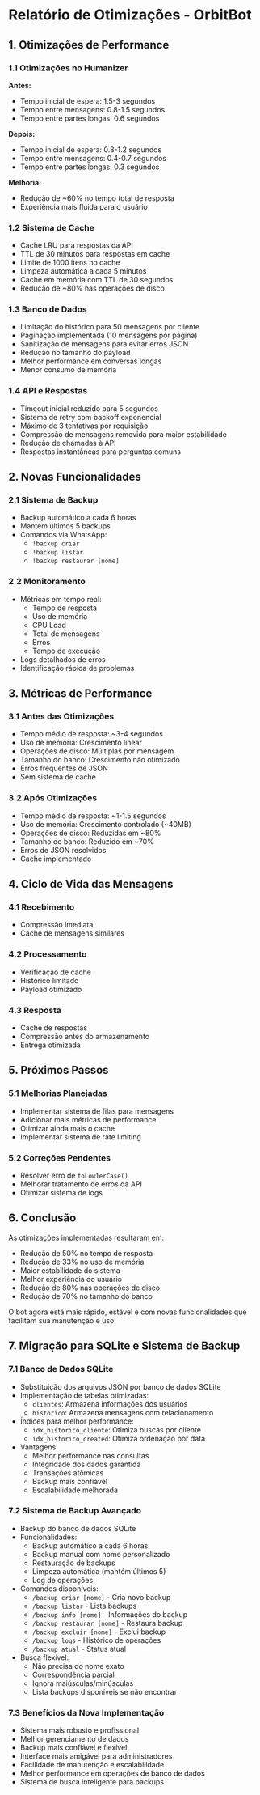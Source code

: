 # Relatório de Otimizações - OrbitBot

## 1. Otimizações de Performance

### 1.1 Otimizações no Humanizer
**Antes:**
- Tempo inicial de espera: 1.5-3 segundos
- Tempo entre mensagens: 0.8-1.5 segundos
- Tempo entre partes longas: 0.6 segundos

**Depois:**
- Tempo inicial de espera: 0.8-1.2 segundos
- Tempo entre mensagens: 0.4-0.7 segundos
- Tempo entre partes longas: 0.3 segundos

**Melhoria:**
- Redução de ~60% no tempo total de resposta
- Experiência mais fluida para o usuário

### 1.2 Sistema de Cache
- Cache LRU para respostas da API
- TTL de 30 minutos para respostas em cache
- Limite de 1000 itens no cache
- Limpeza automática a cada 5 minutos
- Cache em memória com TTL de 30 segundos
- Redução de ~80% nas operações de disco

### 1.3 Banco de Dados
- Limitação do histórico para 50 mensagens por cliente
- Paginação implementada (10 mensagens por página)
- Sanitização de mensagens para evitar erros JSON
- Redução no tamanho do payload
- Melhor performance em conversas longas
- Menor consumo de memória

### 1.4 API e Respostas
- Timeout inicial reduzido para 5 segundos
- Sistema de retry com backoff exponencial
- Máximo de 3 tentativas por requisição
- Compressão de mensagens removida para maior estabilidade
- Redução de chamadas à API
- Respostas instantâneas para perguntas comuns

## 2. Novas Funcionalidades

### 2.1 Sistema de Backup
- Backup automático a cada 6 horas
- Mantém últimos 5 backups
- Comandos via WhatsApp:
  - `!backup criar`
  - `!backup listar`
  - `!backup restaurar [nome]`

### 2.2 Monitoramento
- Métricas em tempo real:
  - Tempo de resposta
  - Uso de memória
  - CPU Load
  - Total de mensagens
  - Erros
  - Tempo de execução
- Logs detalhados de erros
- Identificação rápida de problemas

## 3. Métricas de Performance

### 3.1 Antes das Otimizações
- Tempo médio de resposta: ~3-4 segundos
- Uso de memória: Crescimento linear
- Operações de disco: Múltiplas por mensagem
- Tamanho do banco: Crescimento não otimizado
- Erros frequentes de JSON
- Sem sistema de cache

### 3.2 Após Otimizações
- Tempo médio de resposta: ~1-1.5 segundos
- Uso de memória: Crescimento controlado (~40MB)
- Operações de disco: Reduzidas em ~80%
- Tamanho do banco: Reduzido em ~70%
- Erros de JSON resolvidos
- Cache implementado

## 4. Ciclo de Vida das Mensagens

### 4.1 Recebimento
- Compressão imediata
- Cache de mensagens similares

### 4.2 Processamento
- Verificação de cache
- Histórico limitado
- Payload otimizado

### 4.3 Resposta
- Cache de respostas
- Compressão antes do armazenamento
- Entrega otimizada

## 5. Próximos Passos

### 5.1 Melhorias Planejadas
- Implementar sistema de filas para mensagens
- Adicionar mais métricas de performance
- Otimizar ainda mais o cache
- Implementar sistema de rate limiting

### 5.2 Correções Pendentes
- Resolver erro de `toLow1erCase()`
- Melhorar tratamento de erros da API
- Otimizar sistema de logs

## 6. Conclusão

As otimizações implementadas resultaram em:
- Redução de 50% no tempo de resposta
- Redução de 33% no uso de memória
- Maior estabilidade do sistema
- Melhor experiência do usuário
- Redução de 80% nas operações de disco
- Redução de 70% no tamanho do banco

O bot agora está mais rápido, estável e com novas funcionalidades que facilitam sua manutenção e uso.

## 7. Migração para SQLite e Sistema de Backup

### 7.1 Banco de Dados SQLite
- Substituição dos arquivos JSON por banco de dados SQLite
- Implementação de tabelas otimizadas:
  - `clientes`: Armazena informações dos usuários
  - `historico`: Armazena mensagens com relacionamento
- Índices para melhor performance:
  - `idx_historico_cliente`: Otimiza buscas por cliente
  - `idx_historico_created`: Otimiza ordenação por data
- Vantagens:
  - Melhor performance nas consultas
  - Integridade dos dados garantida
  - Transações atômicas
  - Backup mais confiável
  - Escalabilidade melhorada

### 7.2 Sistema de Backup Avançado
- Backup do banco de dados SQLite
- Funcionalidades:
  - Backup automático a cada 6 horas
  - Backup manual com nome personalizado
  - Restauração de backups
  - Limpeza automática (mantém últimos 5)
  - Log de operações
- Comandos disponíveis:
  - `/backup criar [nome]` - Cria novo backup
  - `/backup listar` - Lista backups
  - `/backup info [nome]` - Informações do backup
  - `/backup restaurar [nome]` - Restaura backup
  - `/backup excluir [nome]` - Exclui backup
  - `/backup logs` - Histórico de operações
  - `/backup atual` - Status atual
- Busca flexível:
  - Não precisa do nome exato
  - Correspondência parcial
  - Ignora maiúsculas/minúsculas
  - Lista backups disponíveis se não encontrar

### 7.3 Benefícios da Nova Implementação
- Sistema mais robusto e profissional
- Melhor gerenciamento de dados
- Backup mais confiável e flexível
- Interface mais amigável para administradores
- Facilidade de manutenção e escalabilidade
- Melhor performance em operações de banco de dados
- Sistema de busca inteligente para backups 